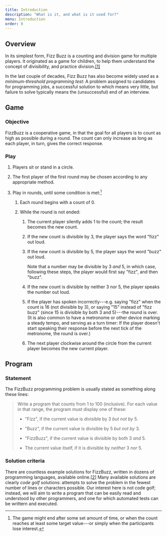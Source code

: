 ```yaml
---
title: Introduction
description: "What is it, and what is it used for?"
menu: Introduction
order: 0
---
```


## Overview

In its simplest form, Fizz Buzz is a counting and division game for multiple players. It originated as a game for children, to help them understand the concept of divisibility, and practice division.[\[1\]](resources.md#fizz-buzz-wikipedia)

In the last couple of decades, Fizz Buzz has also become widely used as a _minimum-threshold programming test_: A problem assigned to candidates for programming jobs, a successful solution to which means very little, but failure to solve typically means the (unsuccessful) end of an interview.

## Game

### Objective

FizzBuzz is a cooperative game, in that the goal for all players is to count as high as possible during a round. The count can only increase as long as each player, in turn, gives the correct response.

### Play

1. Players sit or stand in a circle.

2. The first player of the first round may be chosen according to any appropriate method.

3. Play in rounds, until some condition is met:[^ending-condition]

    1. Each round begins with a count of 0. 
    
    2. While the round is not ended:
    
        1. The current player silently adds 1 to the count; the result becomes the new count.
        
        2. If the new count is divisible by 3, the player says the word "fizz" out loud.
        
        3. If the new count is divisible by 5, the player says the word "buzz" out loud.
        
            Note that a number may be divisible by 3 _and_ 5, in which case, following these steps, the player would first say "fizz", and then "buzz".
        
        4. If the new count is divisible by neither 3 nor 5, the player speaks the number out loud.
        
        5. If the player has spoken incorrectly---e.g. saying "fizz" when the count is 16 (not divisible by 3), or saying "15" instead of "fizz buzz" (since 15 is divisible by both 3 and 5)---the round is over. (It is also common to have a metronome or other device marking a steady tempo, and serving as a turn timer: If the player doesn't start speaking their response before the next tick of the metronome, the round is over.) 
        
        6. The next player clockwise around the circle from the current player becomes the new current player.

[^ending-condition]: The game might end after some set amount of time, or when the count reaches at least some target value---or simply when the participants lose interest.

## Program

### Statement

The FizzBuzz programming problem is usually stated as something along these lines:

> Write a program that counts from 1 to 100 (inclusive). For each value in that range, the program must display one of these:
>
> * "Fizz", if the current value is divisible by 3 _but not by_ 5.
>
> * "Buzz", if the current value is divisible by 5 _but not by_ 3.
>
> * "FizzBuzz", if the current value is divisible by both 3 _and_ 5.
> 
> * The current value itself, if it is divisible by _neither_ 3 _nor_ 5.

### Solution criteria

There are countless example solutions for FizzBuzz, written in dozens of programming languages, available online.[\[2\]](resources.md#fizz-buzz-rosetta) Many available solutions are clearly _code golf_ solutions: attempts to solve the problem in the fewest number of lines or characters possible. Our interest here is not code golf; instead, we will aim to write a program that can be easily read and understood by other programmers, and one for which automated tests can be writtern and executed.